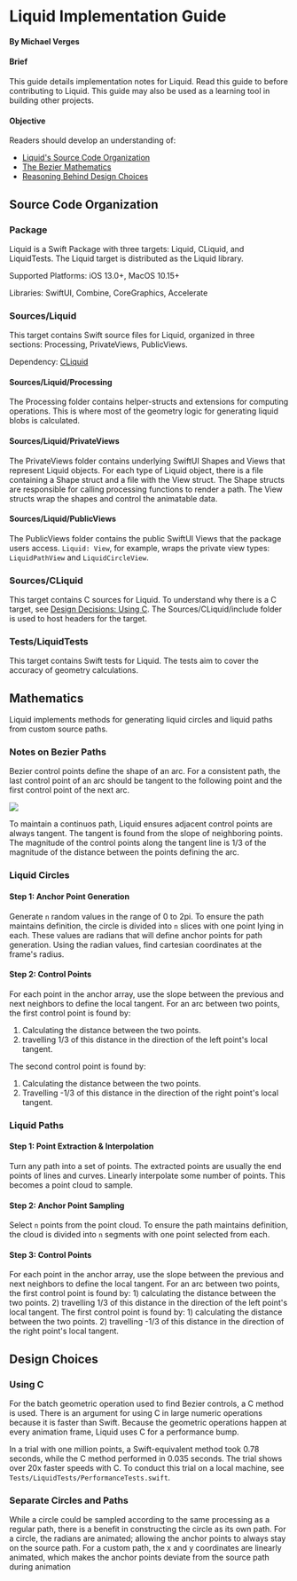#  Liquid Implementation Guide
#### By Michael Verges

#### Brief
This guide details implementation notes for Liquid. Read this guide to before contributing to Liquid. This guide may also be used as a learning tool in building other projects.

#### Objective
Readers should develop an understanding of:
- [Liquid's Source Code Organization](#source-code-organization)
- [The Bezier Mathematics](#mathematics)
- [Reasoning Behind Design Choices](#design-choices)

## Source Code Organization

### Package
Liquid is a Swift Package with three targets: Liquid, CLiquid, and LiquidTests. The Liquid target is distributed as the Liquid library.

Supported Platforms: iOS 13.0+, MacOS 10.15+

Libraries: SwiftUI, Combine, CoreGraphics, Accelerate

### Sources/Liquid
This target contains Swift source files for Liquid, organized in three sections: Processing, PrivateViews, PublicViews.

Dependency: [CLiquid](#sources/cliquid)

#### Sources/Liquid/Processing
The Processing folder contains helper-structs and extensions for computing operations. This is where most of the geometry logic for generating liquid blobs is calculated.

#### Sources/Liquid/PrivateViews
The PrivateViews folder contains underlying SwiftUI Shapes and Views that represent Liquid objects. For each type of Liquid object, there is a file containing a Shape struct and a file with the View struct. The Shape structs are responsible for calling processing functions to render a path. The View structs wrap the shapes and control the animatable data.

#### Sources/Liquid/PublicViews
The PublicViews folder contains the public SwiftUI Views that the package users access. `Liquid: View`, for example, wraps the private view types: `LiquidPathView` and   `LiquidCircleView`.

### Sources/CLiquid
This target contains C sources for Liquid. To understand why there is a C target, see [Design Decisions: Using C](#using-c). The Sources/CLiquid/include folder is used to host headers for the target.

### Tests/LiquidTests
This target contains Swift tests for Liquid. The tests aim to cover the accuracy of geometry calculations.

## Mathematics

Liquid implements methods for generating liquid circles and liquid paths from custom source paths.

### Notes on Bezier Paths
Bezier control points define the shape of an arc. For a consistent path, the last control point of an arc should be tangent to the following point and the first control point of the next arc.

![](https://raw.githubusercontent.com/maustinstar/liquid/master/Docs/Media/bezier.gif)

To maintain a continuos path, Liquid ensures adjacent control points are always tangent. The tangent is found from the slope of neighboring points. The magnitude of the control points along the tangent line is 1/3 of the magnitude of the distance between the points defining the arc.

### Liquid Circles

#### Step 1: Anchor Point Generation
Generate `n` random values in the range of 0 to 2pi. To ensure the path maintains definition, the circle is divided into `n` slices with one point lying in each. These values are radians that will define anchor points for path generation. Using the radian values, find cartesian coordinates at the frame's radius.

#### Step 2: Control Points
For each point in the anchor array, use the slope between the previous and next neighbors to define the local tangent. For an arc between two points, the first control point is found by:
1. Calculating the distance between the two points.
2. travelling 1/3 of this distance in the direction of the left point's local tangent.

The second control point is found by:
1. Calculating the distance between the two points.
2. Travelling -1/3 of this distance in the direction of the right point's local tangent.

### Liquid Paths

#### Step 1: Point Extraction & Interpolation
Turn any path into a set of points. The extracted points are usually the end points of lines and curves. Linearly interpolate some number of points. This becomes a point cloud to sample.

#### Step 2: Anchor Point Sampling
Select `n` points from the point cloud. To ensure the path maintains definition, the cloud is divided into `n` segments with one point selected from each.

#### Step 3: Control Points
For each point in the anchor array, use the slope between the previous and next neighbors to define the local tangent. For an arc between two points, the first control point is found by: 1) calculating the distance between the two points. 2) travelling 1/3 of this distance in the direction of the left point's local tangent. The first control point is found by: 1) calculating the distance between the two points. 2) travelling -1/3 of this distance in the direction of the right point's local tangent.

## Design Choices

### Using C
For the batch geometric operation used to find Bezier controls, a C method is used. There is an argument for using C in large numeric operations because it is faster than Swift. Because the geometric operations happen at every animation frame, Liquid uses C for a performance bump.

In a trial with one million points, a Swift-equivalent method took 0.78 seconds, while the C method performed in 0.035 seconds. The trial shows over 20x faster speeds with C. To conduct this trial on a local machine, see `Tests/LiquidTests/PerformanceTests.swift`.

### Separate Circles and Paths 
While a circle could be sampled according to the same processing as a regular path, there is a benefit in constructing the circle as its own path. For a circle, the radians are animated; allowing the anchor points to always stay on the source path. For a custom path, the x and y coordinates are linearly animated, which makes the anchor points deviate from the source path during animation
